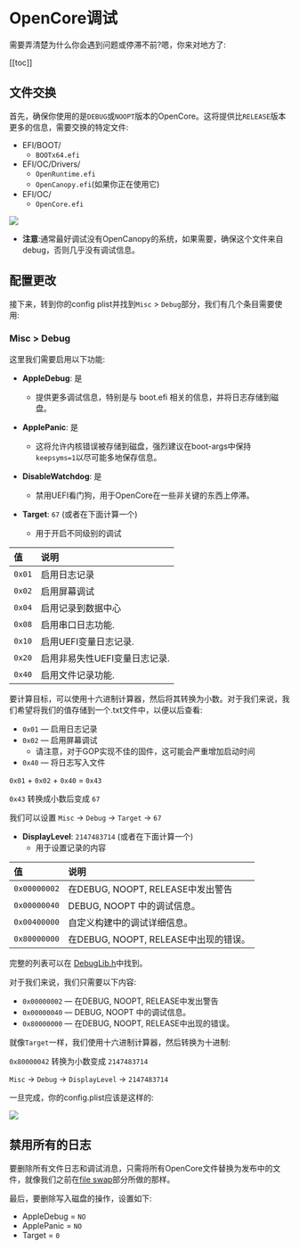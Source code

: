 # OpenCore调试

需要弄清楚为什么你会遇到问题或停滞不前?嗯，你来对地方了:

[[toc]]

## 文件交换

首先，确保你使用的是`DEBUG`或`NOOPT`版本的OpenCore。这将提供比`RELEASE`版本更多的信息，需要交换的特定文件:

* EFI/BOOT/
  * `BOOTx64.efi`
* EFI/OC/Drivers/
  * `OpenRuntime.efi`
  * `OpenCanopy.efi`(如果你正在使用它)
* EFI/OC/
  * `OpenCore.efi`

![](../images/troubleshooting/debug-md/replace.png)

* **注意**:通常最好调试没有OpenCanopy的系统，如果需要，确保这个文件来自debug，否则几乎没有调试信息。

## 配置更改

接下来，转到你的config plist并找到`Misc` > `Debug`部分，我们有几个条目需要使用:

### Misc > Debug

这里我们需要启用以下功能:

* **AppleDebug**: 是
  * 提供更多调试信息，特别是与 boot.efi 相关的信息，并将日志存储到磁盘。

* **ApplePanic**: 是
  * 这将允许内核错误被存储到磁盘，强烈建议在boot-args中保持`keepsyms=1`以尽可能多地保存信息。

* **DisableWatchdog**: 是
  * 禁用UEFI看门狗，用于OpenCore在一些非关键的东西上停滞。

* **Target**: `67` (或者在下面计算一个)
  * 用于开启不同级别的调试

| 值 | 说明 |
| :--- | :--- |
| `0x01` | 启用日志记录 |
| `0x02` | 启用屏幕调试 |
| `0x04` | 启用记录到数据中心 |
| `0x08` | 启用串口日志功能. |
| `0x10` | 启用UEFI变量日志记录. |
| `0x20` | 启用非易失性UEFI变量日志记录. |
| `0x40` | 启用文件记录功能. |

要计算目标，可以使用十六进制计算器，然后将其转换为小数。对于我们来说，我们希望将我们的值存储到一个.txt文件中，以便以后查看:

* `0x01` — 启用日志记录
* `0x02` — 启用屏幕调试
  * 请注意，对于GOP实现不佳的固件，这可能会严重增加启动时间
* `0x40` — 将日志写入文件

`0x01` + `0x02` + `0x40` = `0x43`

`0x43` 转换成小数后变成 `67`

我们可以设置 `Misc` -> `Debug` -> `Target` -> `67`

* **DisplayLevel**: `2147483714` (或者在下面计算一个)
  * 用于设置记录的内容

| 值 | 说明 |
| :--- | :--- |
| `0x00000002` | 在DEBUG, NOOPT, RELEASE中发出警告|
| `0x00000040` | DEBUG, NOOPT 中的调试信息。 |
| `0x00400000` | 自定义构建中的调试详细信息。 |
| `0x80000000` | 在DEBUG, NOOPT, RELEASE中出现的错误。 |

  完整的列表可以在 [DebugLib.h](https://github.com/tianocore/edk2/blob/UDK2018/MdePkg/Include/Library/DebugLib.h)中找到。

对于我们来说，我们只需要以下内容:

* `0x00000002` — 在DEBUG, NOOPT, RELEASE中发出警告
* `0x00000040` — DEBUG, NOOPT 中的调试信息。
* `0x80000000` — 在DEBUG, NOOPT, RELEASE中出现的错误。

就像`Target`一样，我们使用十六进制计算器，然后转换为十进制:

`0x80000042` 转换为小数变成 `2147483714`

`Misc` -> `Debug` -> `DisplayLevel` -> `2147483714`

一旦完成，你的config.plist应该是这样的:

![](../images/troubleshooting/debug-md/debug.png)

## 禁用所有的日志

要删除所有文件日志和调试消息，只需将所有OpenCore文件替换为发布中的文件，就像我们之前在[file swap](#file-swap)部分所做的那样。

最后，要删除写入磁盘的操作，设置如下:

* AppleDebug = `NO`
* ApplePanic = `NO`
* Target = `0`

